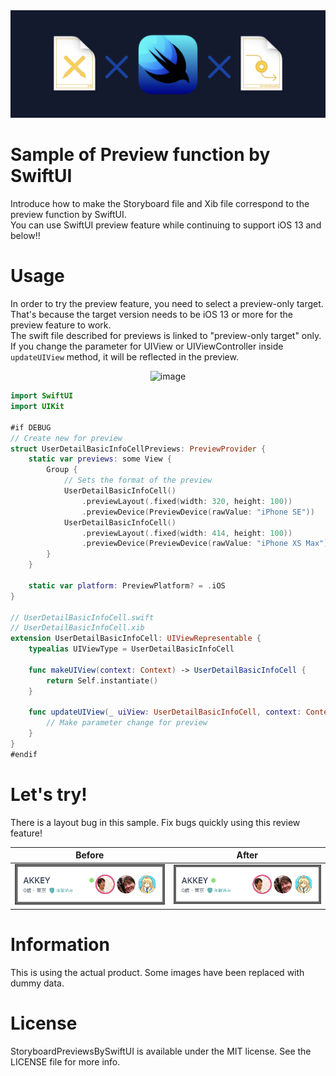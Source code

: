 <div align="center">
<img src="png/header.png" alt="image" title="header">
</div>

# Sample of Preview function by SwiftUI
Introduce how to make the Storyboard file and Xib file correspond to the preview function by SwiftUI.  
You can use SwiftUI preview feature while continuing to support iOS 13 and below!!

# Usage
In order to try the preview feature, you need to select a preview-only target. That's because the target version needs to be iOS 13 or more for the preview feature to work.  
The swift file described for previews is linked to "preview-only target" only.  
If you change the parameter for UIView or UIViewController inside `updateUIView` method, it will be reflected in the preview.

<div align="center">
<img src="png/usage.gif" alt="image" title="usage">
</div>

```swift
import SwiftUI
import UIKit

#if DEBUG
// Create new for preview
struct UserDetailBasicInfoCellPreviews: PreviewProvider {
    static var previews: some View {
        Group {
            // Sets the format of the preview
            UserDetailBasicInfoCell()
                .previewLayout(.fixed(width: 320, height: 100))
                .previewDevice(PreviewDevice(rawValue: "iPhone SE"))
            UserDetailBasicInfoCell()
                .previewLayout(.fixed(width: 414, height: 100))
                .previewDevice(PreviewDevice(rawValue: "iPhone XS Max"))
        }
    }

    static var platform: PreviewPlatform? = .iOS
}

// UserDetailBasicInfoCell.swift
// UserDetailBasicInfoCell.xib
extension UserDetailBasicInfoCell: UIViewRepresentable {
    typealias UIViewType = UserDetailBasicInfoCell

    func makeUIView(context: Context) -> UserDetailBasicInfoCell {
        return Self.instantiate()
    }

    func updateUIView(_ uiView: UserDetailBasicInfoCell, context: Context) {
        // Make parameter change for preview
    }
}
#endif
```

# Let's try!
There is a layout bug in this sample. Fix bugs quickly using this review feature!

Before | After
---- | ----
<img src="png/before.png" width="320"/> | <img src="png/after.png" width="320"/>

# Information
This is using the actual product. Some images have been replaced with dummy data.

# License
StoryboardPreviewsBySwiftUI is available under the MIT license. See the LICENSE file for more info.

